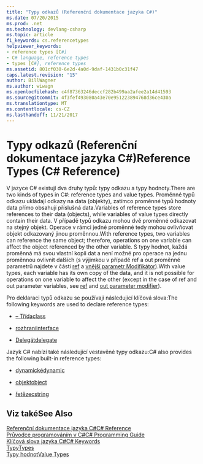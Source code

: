 ```yaml
---
title: "Typy odkazů (Referenční dokumentace jazyka C#)"
ms.date: 07/20/2015
ms.prod: .net
ms.technology: devlang-csharp
ms.topic: article
f1_keywords: cs.referencetypes
helpviewer_keywords:
- reference types [C#]
- C# language, reference types
- types [C#], reference types
ms.assetid: 801cf030-6e2d-4a0d-9daf-1431b0c31f47
caps.latest.revision: "15"
author: BillWagner
ms.author: wiwagn
ms.openlocfilehash: c4f87363246deccf282b499aa2afee2a14d41593
ms.sourcegitcommit: 4f3fef493080a43e70e951223894768d36ce430a
ms.translationtype: MT
ms.contentlocale: cs-CZ
ms.lasthandoff: 11/21/2017
---
```

# <a name="reference-types-c-reference"></a><span data-ttu-id="b9875-102">Typy odkazů (Referenční dokumentace jazyka C#)</span><span class="sxs-lookup"><span data-stu-id="b9875-102">Reference Types (C# Reference)</span></span>
<span data-ttu-id="b9875-103">V jazyce C# existují dva druhy typů: typy odkazu a typy hodnoty.</span><span class="sxs-lookup"><span data-stu-id="b9875-103">There are two kinds of types in C#: reference types and value types.</span></span> <span data-ttu-id="b9875-104">Proměnné typů odkazu ukládají odkazy na data (objekty), zatímco proměnné typů hodnoty data přímo obsahují příslušná data.</span><span class="sxs-lookup"><span data-stu-id="b9875-104">Variables of reference types store references to their data (objects), while variables of value types directly contain their data.</span></span> <span data-ttu-id="b9875-105">V případě typů odkazu mohou dvě proměnné odkazovat na stejný objekt. Operace v rámci jedné proměnné tedy mohou ovlivňovat objekt odkazovaný jinou proměnnou.</span><span class="sxs-lookup"><span data-stu-id="b9875-105">With reference types, two variables can reference the same object; therefore, operations on one variable can affect the object referenced by the other variable.</span></span> <span data-ttu-id="b9875-106">S typy hodnot, každá proměnná má svou vlastní kopii dat a není možné pro operace na jednu proměnnou ovlivnit dalších (s výjimkou v případě ref a out proměnné parametrů najdete v části [ref](../../../csharp/language-reference/keywords/ref.md) a [vnější parametr Modifikátor](../../../csharp/language-reference/keywords/out-parameter-modifier.md)).</span><span class="sxs-lookup"><span data-stu-id="b9875-106">With value types, each variable has its own copy of the data, and it is not possible for operations on one variable to affect the other (except in the case of ref and out parameter variables, see [ref](../../../csharp/language-reference/keywords/ref.md) and [out parameter modifier](../../../csharp/language-reference/keywords/out-parameter-modifier.md)).</span></span>  
  
 <span data-ttu-id="b9875-107">Pro deklaraci typů odkazu se používají následující klíčová slova:</span><span class="sxs-lookup"><span data-stu-id="b9875-107">The following keywords are used to declare reference types:</span></span>  
  
-   [<span data-ttu-id="b9875-108">– Třída</span><span class="sxs-lookup"><span data-stu-id="b9875-108">class</span></span>](../../../csharp/language-reference/keywords/class.md)  
  
-   [<span data-ttu-id="b9875-109">rozhraní</span><span class="sxs-lookup"><span data-stu-id="b9875-109">interface</span></span>](../../../csharp/language-reference/keywords/interface.md)  
  
-   [<span data-ttu-id="b9875-110">Delegát</span><span class="sxs-lookup"><span data-stu-id="b9875-110">delegate</span></span>](../../../csharp/language-reference/keywords/delegate.md)  
  
 <span data-ttu-id="b9875-111">Jazyk C# nabízí také následující vestavěné typy odkazu:</span><span class="sxs-lookup"><span data-stu-id="b9875-111">C# also provides the following built-in reference types:</span></span>  
  
-   [<span data-ttu-id="b9875-112">dynamické</span><span class="sxs-lookup"><span data-stu-id="b9875-112">dynamic</span></span>](../../../csharp/language-reference/keywords/dynamic.md)  
  
-   [<span data-ttu-id="b9875-113">objekt</span><span class="sxs-lookup"><span data-stu-id="b9875-113">object</span></span>](../../../csharp/language-reference/keywords/object.md)  
  
-   [<span data-ttu-id="b9875-114">řetězec</span><span class="sxs-lookup"><span data-stu-id="b9875-114">string</span></span>](../../../csharp/language-reference/keywords/string.md)  
  
## <a name="see-also"></a><span data-ttu-id="b9875-115">Viz také</span><span class="sxs-lookup"><span data-stu-id="b9875-115">See Also</span></span>  
 [<span data-ttu-id="b9875-116">Referenční dokumentace jazyka C#</span><span class="sxs-lookup"><span data-stu-id="b9875-116">C# Reference</span></span>](../../../csharp/language-reference/index.md)  
 [<span data-ttu-id="b9875-117">Průvodce programováním v C#</span><span class="sxs-lookup"><span data-stu-id="b9875-117">C# Programming Guide</span></span>](../../../csharp/programming-guide/index.md)  
 [<span data-ttu-id="b9875-118">Klíčová slova jazyka C#</span><span class="sxs-lookup"><span data-stu-id="b9875-118">C# Keywords</span></span>](../../../csharp/language-reference/keywords/index.md)  
 [<span data-ttu-id="b9875-119">Typy</span><span class="sxs-lookup"><span data-stu-id="b9875-119">Types</span></span>](../../../csharp/language-reference/keywords/types.md)  
 [<span data-ttu-id="b9875-120">Typy hodnot</span><span class="sxs-lookup"><span data-stu-id="b9875-120">Value Types</span></span>](../../../csharp/language-reference/keywords/value-types.md)
